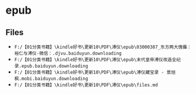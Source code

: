 # epub

## Files

- `F:/【01分类书籍】\kindle好书\更新10\PDF\溥仪\epub\03000387_东方两大傀儡：裕仁与溥仪-微信：.djvu.baiduyun.downloading`
- `F:/【01分类书籍】\kindle好书\更新10\PDF\溥仪\epub\末代皇帝溥仪改造全纪录.epub.baiduyun.downloading`
- `F:/【01分类书籍】\kindle好书\更新10\PDF\溥仪\epub\溥仪藏宝录 - 景旭枫.mobi.baiduyun.downloading`
- `F:/【01分类书籍】\kindle好书\更新10\PDF\溥仪\epub\files.md`
